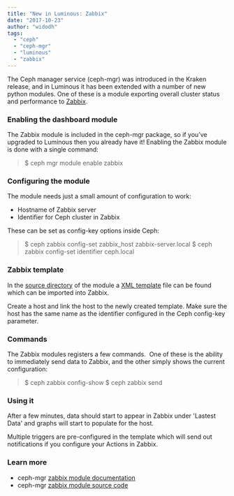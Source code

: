 ```yaml
---
title: "New in Luminous: Zabbix"
date: "2017-10-23"
author: "widodh"
tags: 
  - "ceph"
  - "ceph-mgr"
  - "luminous"
  - "zabbix"
---
```


The Ceph manager service (ceph-mgr) was introduced in the Kraken release, and in Luminous it has been extended with a number of new python modules. One of these is a module exporting overall cluster status and performance to [Zabbix](https://zabbix.com/).

### Enabling the dashboard module

The Zabbix module is included in the ceph-mgr package, so if you’ve upgraded to Luminous then you already have it! Enabling the Zabbix module is done with a single command:

>   $ ceph mgr module enable zabbix

### Configuring the module

The module needs just a small amount of configuration to work:

- Hostname of Zabbix server
- Identifier for Ceph cluster in Zabbix

These can be set as config-key options inside Ceph:

> $ ceph zabbix config-set zabbix\_host zabbix-server.local
> $ ceph zabbix config-set identifier ceph.local

### Zabbix template

In the [source directory](https://github.com/ceph/ceph/blob/master/src/pybind/mgr/zabbix/) of the module a [XML template](https://github.com/ceph/ceph/blob/master/src/pybind/mgr/zabbix/zabbix_template.xml) file can be found which can be imported into Zabbix.

Create a host and link the host to the newly created template. Make sure the host has the same name as the identifier configured in the Ceph config-key parameter.

### Commands

The Zabbix modules registers a few commands.  One of these is the ability to immediately send data to Zabbix, and the other simply shows the current configuration:

> $ ceph zabbix config-show
> $ ceph zabbix send

### Using it

After a few minutes, data should start to appear in Zabbix under 'Lastest Data' and graphs will start to populate for the host.

Multiple triggers are pre-configured in the template which will send out notifications if you configure your Actions in Zabbix.

### Learn more

- ceph-mgr [zabbix module documentation](http://docs.ceph.com/docs/master/mgr/zabbix/)
- ceph-mgr [zabbix module source code](https://github.com/ceph/ceph/blob/master/src/pybind/mgr/zabbix/)

